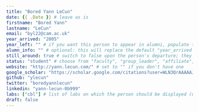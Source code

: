 ```yaml
---
title: "Bored Yann LeCun"
date: {{ .Date }} # leave as is
firstname: "Bored Yann"
lastname: "LeCun"
email: "byl22@cam.ac.uk"
year_arrived: "2005"
year_left: "" # if you want this person to appear in alumni, populate this 
alumn_info: "" # optional: this will replace the default "year_arrived -- year_left" date range shown next to the person's name in the alumni list 
still_around: true # switch to false upon the person's departure; they will then appear in the list of alumni
status: "student" # choose from "faculty", "group_leader", "affiliate", "postdoc", "student", "visitor", "support", "admin"
website: "http://yann.lecun.com/" # set to "" if you don't have one
google_scholar: "https://scholar.google.com/citations?user=WLN3QrAAAAAJ&hl=en"
github: "ylecun"
twitter: "boredyannlecun"
linkedin: "yann-lecun-0b999"
labs: ["cbl"] # list of labs on which the person should be displayed (use "cbl" to display on the main CBL website, and the PI's lastname (lowercase) for individual lab's websites, e.g. "hennequin")
draft: false
---
```


<!-- Use the space below for the biography, in Markdown format. This is what will be displayed on the person's page, where you land upon clicking on the person's picture in the "People" list -->


